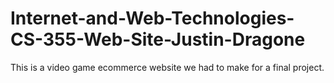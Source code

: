 Internet-and-Web-Technologies-CS-355-Web-Site-Justin-Dragone
============================================================

This is a video game ecommerce website we had to make for a final project. 

